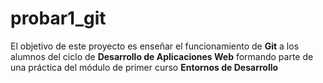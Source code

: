 # probar1_git
El objetivo de este proyecto es enseñar el funcionamiento de **Git** a los alumnos del ciclo de **Desarrollo de Aplicaciones Web** 
formando parte de una práctica del módulo de primer curso **Entornos de Desarrollo** 
